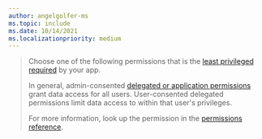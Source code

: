 ```yaml
---
author: angelgolfer-ms
ms.topic: include
ms.date: 10/14/2021
ms.localizationpriority: medium
---
```


<!-- markdownlint-disable MD041-->

> Choose one of the following permissions that is the [least privileged required](/graph/auth/auth-concepts#best-practices-for-requesting-permissions) by your app.
>
> In general, admin-consented [delegated or application permissions](/graph/auth/auth-concepts#delegated-and-application-permissions) grant data access for all users. User-consented delegated permissions limit data access to within that user's privileges. 
>
> For more information, look up the permission in the [permissions reference](/graph/permissions-reference).